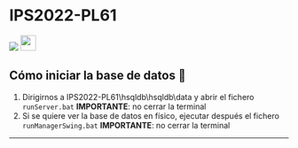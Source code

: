 # IPS2022-PL61
![](https://img.shields.io/badge/Java-ED8B00?style=for-the-badge&logo=java&logoColor=white)
<img src = "https://2.bp.blogspot.com/-Yu3jsuDAex0/Vj0kqb2HrfI/AAAAAAAAAHw/3Z8p7tAE2T0/s1600/HSQLDBDatoJavaIcon.png" height = 28 weight = 56 />

## Cómo iniciar la base de datos 💽
1. Dirigirnos a IPS2022-PL61\hsqldb\hsqldb\data y abrir el fichero `runServer.bat` **IMPORTANTE**: no cerrar la terminal
2. Si se quiere ver la base de datos en físico, ejecutar después el fichero `runManagerSwing.bat` **IMPORTANTE**: no cerrar la terminal

---
